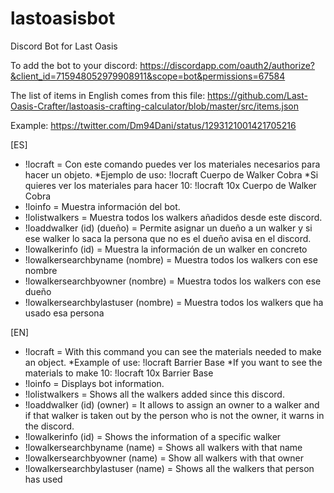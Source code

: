 # lastoasisbot
Discord Bot for Last Oasis

To add the bot to your discord: https://discordapp.com/oauth2/authorize?&client_id=715948052979908911&scope=bot&permissions=67584

The list of items in English comes from this file: https://github.com/Last-Oasis-Crafter/lastoasis-crafting-calculator/blob/master/src/items.json

Example: https://twitter.com/Dm94Dani/status/1293121001421705216

[ES]
* !locraft = Con este comando puedes ver los materiales necesarios para hacer un objeto. 
 *Ejemplo de uso: !locraft Cuerpo de Walker Cobra 
 *Si quieres ver los materiales para hacer 10: !locraft 10x Cuerpo de Walker Cobra
* !loinfo = Muestra información del bot.
* !lolistwalkers = Muestra todos los walkers añadidos desde este discord.
* !loaddwalker (id) (dueño) = Permite asignar un dueño a un walker y si ese walker lo saca la persona que no es el dueño avisa en el discord.
* !lowalkerinfo (id) = Muestra la información de un walker en concreto
* !lowalkersearchbyname (nombre) = Muestra todos los walkers con ese nombre
* !lowalkersearchbyowner (nombre) = Muestra todos los walkers con ese dueño
* !lowalkersearchbylastuser (nombre) = Muestra todos los walkers que ha usado esa persona

[EN]
* !locraft = With this command you can see the materials needed to make an object. 
  *Example of use: !locraft Barrier Base 
  *If you want to see the materials to make 10: !locraft 10x Barrier Base 
* !loinfo = Displays bot information.
* !lolistwalkers = Shows all the walkers added since this discord.
* !loaddwalker (id) (owner) = It allows to assign an owner to a walker and if that walker is taken out by the person who is not the owner, it warns in the discord.
* !lowalkerinfo (id) = Shows the information of a specific walker
* !lowalkersearchbyname (name) = Shows all walkers with that name
* !lowalkersearchbyowner (name) = Show all walkers with that owner
* !lowalkersearchbylastuser (name) = Shows all the walkers that person has used
